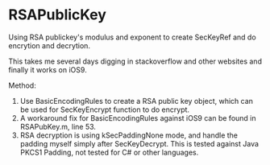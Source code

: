 # RSAPublicKey
Using RSA publickey's modulus and exponent to create SecKeyRef and do encrytion and decrytion.

This takes me several days digging in stackoverflow and other websites and finally it works on iOS9.

Method:

1. Use BasicEncodingRules to create a RSA public key object, which can be used for SecKeyEncrypt function to do encrypt.
2. A workaround fix for BasicEncodingRules against iOS9 can be found in RSAPubKey.m, line 53.
3. RSA decryption is using kSecPaddingNone mode, and handle the padding myself simply after SecKeyDecrypt. This is tested against Java PKCS1 Padding, not tested for C# or other languages.


